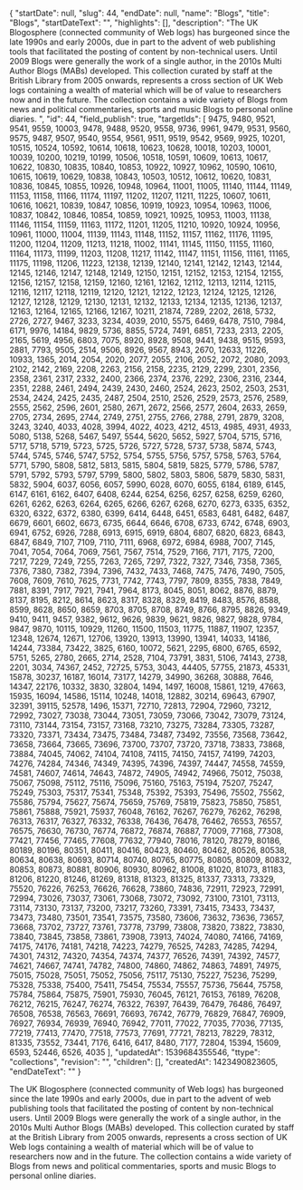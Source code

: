 {
  "startDate": null, 
  "slug": 44, 
  "endDate": null, 
  "name": "Blogs", 
  "title": "Blogs", 
  "startDateText": "", 
  "highlights": [], 
  "description": "The UK Blogosphere (connected community of Web logs) has burgeoned since the late 1990s and early 2000s, due in part to the advent of web publishing tools that facilitated the posting of content by non-technical users. Until 2009 Blogs were generally the work of a single author, in the 2010s Multi Author Blogs (MABs) developed. This collection curated by staff at the British Library from 2005 onwards, represents a cross section of UK Web logs containing a wealth of material which will be of value to researchers now and in the future. The collection contains a wide variety of Blogs from news and political commentaries, sports and music Blogs to personal online diaries.  ", 
  "id": 44, 
  "field_publish": true, 
  "targetIds": [
    9475, 
    9480, 
    9521, 
    9541, 
    9559, 
    10003, 
    9478, 
    9488, 
    9520, 
    9558, 
    9736, 
    9961, 
    9479, 
    9531, 
    9560, 
    9575, 
    9487, 
    9507, 
    9540, 
    9554, 
    9561, 
    9511, 
    9519, 
    9542, 
    9569, 
    9925, 
    10201, 
    10515, 
    10524, 
    10592, 
    10614, 
    10618, 
    10623, 
    10628, 
    10018, 
    10203, 
    10001, 
    10039, 
    10200, 
    10219, 
    10199, 
    10506, 
    10518, 
    10591, 
    10609, 
    10613, 
    10617, 
    10622, 
    10830, 
    10835, 
    10840, 
    10853, 
    10922, 
    10927, 
    10962, 
    10590, 
    10610, 
    10615, 
    10619, 
    10629, 
    10838, 
    10843, 
    10503, 
    10512, 
    10612, 
    10620, 
    10831, 
    10836, 
    10845, 
    10855, 
    10926, 
    10948, 
    10964, 
    11001, 
    11005, 
    11140, 
    11144, 
    11149, 
    11153, 
    11158, 
    11166, 
    11174, 
    11197, 
    11202, 
    11207, 
    11211, 
    11225, 
    10607, 
    10611, 
    10616, 
    10621, 
    10839, 
    10847, 
    10856, 
    10919, 
    10923, 
    10954, 
    10963, 
    11006, 
    10837, 
    10842, 
    10846, 
    10854, 
    10859, 
    10921, 
    10925, 
    10953, 
    11003, 
    11138, 
    11146, 
    11154, 
    11159, 
    11163, 
    11172, 
    11201, 
    11205, 
    11210, 
    10920, 
    10924, 
    10956, 
    10961, 
    11000, 
    11004, 
    11139, 
    11143, 
    11148, 
    11152, 
    11157, 
    11162, 
    11176, 
    11195, 
    11200, 
    11204, 
    11209, 
    11213, 
    11218, 
    11002, 
    11141, 
    11145, 
    11150, 
    11155, 
    11160, 
    11164, 
    11173, 
    11199, 
    11203, 
    11208, 
    11217, 
    11142, 
    11147, 
    11151, 
    11156, 
    11161, 
    11165, 
    11175, 
    11198, 
    11206, 
    11223, 
    12138, 
    12139, 
    12140, 
    12141, 
    12142, 
    12143, 
    12144, 
    12145, 
    12146, 
    12147, 
    12148, 
    12149, 
    12150, 
    12151, 
    12152, 
    12153, 
    12154, 
    12155, 
    12156, 
    12157, 
    12158, 
    12159, 
    12160, 
    12161, 
    12162, 
    12112, 
    12113, 
    12114, 
    12115, 
    12116, 
    12117, 
    12118, 
    12119, 
    12120, 
    12121, 
    12122, 
    12123, 
    12124, 
    12125, 
    12126, 
    12127, 
    12128, 
    12129, 
    12130, 
    12131, 
    12132, 
    12133, 
    12134, 
    12135, 
    12136, 
    12137, 
    12163, 
    12164, 
    12165, 
    12166, 
    12167, 
    10211, 
    21874, 
    7289, 
    2202, 
    2618, 
    5732, 
    2726, 
    2727, 
    9467, 
    3233, 
    3234, 
    4039, 
    2010, 
    5575, 
    6469, 
    6478, 
    7510, 
    7984, 
    6171, 
    9976, 
    14184, 
    9829, 
    5736, 
    8855, 
    5724, 
    7491, 
    6851, 
    7233, 
    2313, 
    2205, 
    2165, 
    5619, 
    4956, 
    6803, 
    7075, 
    8920, 
    8928, 
    9508, 
    9441, 
    9438, 
    9515, 
    9593, 
    2881, 
    7793, 
    9505, 
    2514, 
    9506, 
    8926, 
    9567, 
    8943, 
    2670, 
    12633, 
    11226, 
    10933, 
    1365, 
    2014, 
    2054, 
    2020, 
    2077, 
    2055, 
    2106, 
    2052, 
    2072, 
    2080, 
    2093, 
    2102, 
    2142, 
    2169, 
    2208, 
    2263, 
    2156, 
    2158, 
    2235, 
    2129, 
    2299, 
    2301, 
    2356, 
    2358, 
    2361, 
    2317, 
    2332, 
    2400, 
    2366, 
    2374, 
    2376, 
    2292, 
    2306, 
    2316, 
    2344, 
    2351, 
    2288, 
    2461, 
    2494, 
    2439, 
    2430, 
    2460, 
    2524, 
    2623, 
    2502, 
    2503, 
    2531, 
    2534, 
    2424, 
    2425, 
    2435, 
    2487, 
    2504, 
    2510, 
    2526, 
    2529, 
    2573, 
    2576, 
    2589, 
    2555, 
    2562, 
    2596, 
    2601, 
    2580, 
    2671, 
    2672, 
    2566, 
    2577, 
    2604, 
    2633, 
    2659, 
    2705, 
    2734, 
    2695, 
    2744, 
    2749, 
    2751, 
    2755, 
    2766, 
    2788, 
    2791, 
    2879, 
    3208, 
    3243, 
    3240, 
    4033, 
    4028, 
    3994, 
    4022, 
    4023, 
    4212, 
    4513, 
    4985, 
    4931, 
    4933, 
    5080, 
    5138, 
    5268, 
    5467, 
    5497, 
    5544, 
    5620, 
    5652, 
    5927, 
    5704, 
    5715, 
    5716, 
    5717, 
    5718, 
    5719, 
    5723, 
    5725, 
    5726, 
    5727, 
    5728, 
    5737, 
    5738, 
    5874, 
    5743, 
    5744, 
    5745, 
    5746, 
    5747, 
    5752, 
    5754, 
    5755, 
    5756, 
    5757, 
    5758, 
    5763, 
    5764, 
    5771, 
    5790, 
    5808, 
    5812, 
    5813, 
    5815, 
    5804, 
    5819, 
    5825, 
    5779, 
    5786, 
    5787, 
    5791, 
    5792, 
    5793, 
    5797, 
    5799, 
    5800, 
    5802, 
    5803, 
    5806, 
    5879, 
    5830, 
    5831, 
    5832, 
    5904, 
    6037, 
    6056, 
    6057, 
    5990, 
    6028, 
    6070, 
    6055, 
    6184, 
    6189, 
    6145, 
    6147, 
    6161, 
    6162, 
    6407, 
    6408, 
    6244, 
    6254, 
    6256, 
    6257, 
    6258, 
    6259, 
    6260, 
    6261, 
    6262, 
    6263, 
    6264, 
    6265, 
    6266, 
    6267, 
    6268, 
    6270, 
    6273, 
    6335, 
    6352, 
    6320, 
    6322, 
    6372, 
    6380, 
    6399, 
    6414, 
    6448, 
    6451, 
    6583, 
    6481, 
    6482, 
    6487, 
    6679, 
    6601, 
    6602, 
    6673, 
    6735, 
    6644, 
    6646, 
    6708, 
    6733, 
    6742, 
    6748, 
    6903, 
    6941, 
    6752, 
    6926, 
    7288, 
    6913, 
    6915, 
    6919, 
    6804, 
    6807, 
    6820, 
    6823, 
    6843, 
    6847, 
    6849, 
    7107, 
    7109, 
    7110, 
    7111, 
    6968, 
    6972, 
    6984, 
    6988, 
    7007, 
    7145, 
    7041, 
    7054, 
    7064, 
    7069, 
    7561, 
    7567, 
    7514, 
    7529, 
    7166, 
    7171, 
    7175, 
    7200, 
    7217, 
    7229, 
    7249, 
    7255, 
    7263, 
    7265, 
    7297, 
    7322, 
    7327, 
    7346, 
    7358, 
    7365, 
    7376, 
    7380, 
    7382, 
    7394, 
    7396, 
    7432, 
    7433, 
    7468, 
    7475, 
    7476, 
    7490, 
    7505, 
    7608, 
    7609, 
    7610, 
    7625, 
    7731, 
    7742, 
    7743, 
    7797, 
    7809, 
    8355, 
    7838, 
    7849, 
    7881, 
    8391, 
    7917, 
    7921, 
    7941, 
    7964, 
    8173, 
    8045, 
    8051, 
    8062, 
    8876, 
    8879, 
    8137, 
    8195, 
    8212, 
    8614, 
    8623, 
    8317, 
    8328, 
    8329, 
    8419, 
    8483, 
    8576, 
    8588, 
    8599, 
    8628, 
    8650, 
    8659, 
    8703, 
    8705, 
    8708, 
    8749, 
    8766, 
    8795, 
    8826, 
    9349, 
    9410, 
    9411, 
    9457, 
    9382, 
    9612, 
    9626, 
    9839, 
    9621, 
    9826, 
    9827, 
    9828, 
    9784, 
    9847, 
    9870, 
    10115, 
    10929, 
    11260, 
    11500, 
    11503, 
    11775, 
    11887, 
    11907, 
    12357, 
    12348, 
    12674, 
    12671, 
    12706, 
    13920, 
    13913, 
    13990, 
    13941, 
    14033, 
    14186, 
    14244, 
    73384, 
    73422, 
    3825, 
    6160, 
    10072, 
    5621, 
    2295, 
    6800, 
    6765, 
    6592, 
    5751, 
    5265, 
    2780, 
    2665, 
    2714, 
    2528, 
    7104, 
    73791, 
    3831, 
    5106, 
    74143, 
    2738, 
    2201, 
    3034, 
    74367, 
    2452, 
    72725, 
    5753, 
    3043, 
    44405, 
    57755, 
    21873, 
    45331, 
    15878, 
    30237, 
    16187, 
    16014, 
    73177, 
    14279, 
    34990, 
    36268, 
    30888, 
    7646, 
    14347, 
    22176, 
    10332, 
    3830, 
    32804, 
    1494, 
    1497, 
    16008, 
    15861, 
    1219, 
    47663, 
    15935, 
    16094, 
    14586, 
    15114, 
    10248, 
    14018, 
    12882, 
    30214, 
    69643, 
    67907, 
    32391, 
    39115, 
    52578, 
    1496, 
    15371, 
    72710, 
    72813, 
    72904, 
    72960, 
    73212, 
    72992, 
    73027, 
    73038, 
    73044, 
    73051, 
    73059, 
    73066, 
    73042, 
    73079, 
    73124, 
    73110, 
    73144, 
    73154, 
    73157, 
    73168, 
    73210, 
    73275, 
    73284, 
    73305, 
    73287, 
    73320, 
    73371, 
    73434, 
    73475, 
    73484, 
    73487, 
    73492, 
    73556, 
    73568, 
    73642, 
    73658, 
    73664, 
    73665, 
    73696, 
    73700, 
    73707, 
    73720, 
    73718, 
    73833, 
    73868, 
    73884, 
    74045, 
    74062, 
    74104, 
    74108, 
    74115, 
    74150, 
    74157, 
    74199, 
    74203, 
    74276, 
    74284, 
    74346, 
    74349, 
    74395, 
    74396, 
    74397, 
    74447, 
    74558, 
    74559, 
    74581, 
    74607, 
    74614, 
    74643, 
    74872, 
    74905, 
    74942, 
    74966, 
    75012, 
    75038, 
    75067, 
    75098, 
    75112, 
    75116, 
    75096, 
    75160, 
    75163, 
    75194, 
    75207, 
    75247, 
    75249, 
    75303, 
    75317, 
    75341, 
    75348, 
    75392, 
    75393, 
    75496, 
    75502, 
    75562, 
    75586, 
    75794, 
    75627, 
    75674, 
    75659, 
    75769, 
    75819, 
    75823, 
    75850, 
    75851, 
    75861, 
    75888, 
    75921, 
    75937, 
    76048, 
    76162, 
    76267, 
    76279, 
    76262, 
    76298, 
    76313, 
    76317, 
    76327, 
    76332, 
    76338, 
    76436, 
    76478, 
    76462, 
    76553, 
    76557, 
    76575, 
    76630, 
    76730, 
    76774, 
    76872, 
    76874, 
    76887, 
    77009, 
    77168, 
    77308, 
    77421, 
    77456, 
    77465, 
    77608, 
    77632, 
    77940, 
    78016, 
    78120, 
    78279, 
    80186, 
    80189, 
    80196, 
    80351, 
    80411, 
    80416, 
    80423, 
    80460, 
    80462, 
    80526, 
    80538, 
    80634, 
    80638, 
    80693, 
    80714, 
    80740, 
    80765, 
    80775, 
    80805, 
    80809, 
    80832, 
    80853, 
    80873, 
    80881, 
    80906, 
    80930, 
    80962, 
    81008, 
    81020, 
    81073, 
    81183, 
    81206, 
    81220, 
    81246, 
    81269, 
    81318, 
    81323, 
    81325, 
    81337, 
    73313, 
    73329, 
    75520, 
    76226, 
    76253, 
    76626, 
    76628, 
    73860, 
    74836, 
    72911, 
    72923, 
    72991, 
    72994, 
    73026, 
    73037, 
    73061, 
    73068, 
    73072, 
    73092, 
    73100, 
    73101, 
    73113, 
    73114, 
    73130, 
    73137, 
    73200, 
    73217, 
    73260, 
    73391, 
    73415, 
    73433, 
    73437, 
    73473, 
    73480, 
    73501, 
    73541, 
    73575, 
    73580, 
    73606, 
    73632, 
    73636, 
    73657, 
    73668, 
    73702, 
    73727, 
    73761, 
    73778, 
    73799, 
    73808, 
    73820, 
    73822, 
    73830, 
    73840, 
    73845, 
    73858, 
    73861, 
    73908, 
    73913, 
    74024, 
    74080, 
    74166, 
    74169, 
    74175, 
    74176, 
    74181, 
    74218, 
    74223, 
    74279, 
    76525, 
    74283, 
    74285, 
    74294, 
    74301, 
    74312, 
    74320, 
    74354, 
    74374, 
    74377, 
    76526, 
    74391, 
    74392, 
    74577, 
    74621, 
    74667, 
    74741, 
    74782, 
    74800, 
    74860, 
    74862, 
    74863, 
    74891, 
    74975, 
    75015, 
    75028, 
    75051, 
    75052, 
    75056, 
    75117, 
    75130, 
    75227, 
    75236, 
    75299, 
    75328, 
    75338, 
    75400, 
    75411, 
    75454, 
    75534, 
    75557, 
    75736, 
    75644, 
    75758, 
    75784, 
    75864, 
    75875, 
    75901, 
    75930, 
    76045, 
    76121, 
    76153, 
    76189, 
    76208, 
    76212, 
    76215, 
    76247, 
    76274, 
    76322, 
    76397, 
    76439, 
    76479, 
    76486, 
    76497, 
    76508, 
    76538, 
    76563, 
    76691, 
    76693, 
    76742, 
    76779, 
    76829, 
    76847, 
    76909, 
    76927, 
    76934, 
    76939, 
    76940, 
    76942, 
    77011, 
    77022, 
    77035, 
    77036, 
    77135, 
    77219, 
    77413, 
    77470, 
    77518, 
    77573, 
    77691, 
    77721, 
    78213, 
    78229, 
    78312, 
    81335, 
    73552, 
    73441, 
    7176, 
    6416, 
    6417, 
    8480, 
    7177, 
    72804, 
    15394, 
    15609, 
    6593, 
    52446, 
    6526, 
    4035
  ], 
  "updatedAt": 1539684355546, 
  "ttype": "collections", 
  "revision": "", 
  "children": [], 
  "createdAt": 1423490823605, 
  "endDateText": ""
}

The UK Blogosphere (connected community of Web logs) has burgeoned since the late 1990s and early 2000s, due in part to the advent of web publishing tools that facilitated the posting of content by non-technical users. Until 2009 Blogs were generally the work of a single author, in the 2010s Multi Author Blogs (MABs) developed. This collection curated by staff at the British Library from 2005 onwards, represents a cross section of UK Web logs containing a wealth of material which will be of value to researchers now and in the future. The collection contains a wide variety of Blogs from news and political commentaries, sports and music Blogs to personal online diaries.  